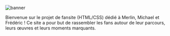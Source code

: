 
![banner](https://github.com/user-attachments/assets/45f456ea-722d-4de1-b394-cb1a6d2180db)



Bienvenue sur le projet de fansite (HTML/CSS) dédié à Merlin, Michael et Frédéric ! 
Ce site a pour but de rassembler les fans autour de leur parcours, leurs œuvres et leurs moments marquants.
